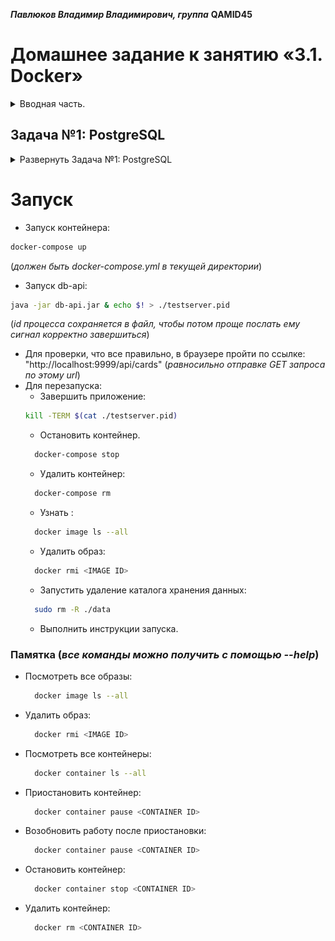 ***Павлюков Владимир Владимирович, группа*** **QAMID45**

# Домашнее задание к занятию «3.1. Docker»

<details><summary>Вводная часть.</summary>

**Важно**: прежде чем приступать, обязательно прочитайте [руководство по установке Docker](https://github.com/netology-code/aqa-homeworks/blob/master/docker/installation.md).

В качестве результата пришлите ссылки на ваши GitHub-проекты в личном кабинете студента на сайте [netology.ru](https://netology.ru).

Все задачи этого занятия нужно делать **в разных репозиториях**.

**Важно**: если у вас что-то не получилось, то оформляйте issue [по установленным правилам](https://github.com/netology-code/aqa-homeworks/blob/master/report-requirements.md).

**Важно**: не делайте ДЗ всех занятий в одном репозитории. Иначе вам потом придётся достаточно сложно подключать системы Continuous integration.

## Как сдавать задачи

1. Инициализируйте на своём компьютере пустой Git-репозиторий.
1. Добавьте в него готовый файл [.gitignore](https://github.com/netology-code/aqa-homeworks/blob/master/.gitignore).
1. Добавьте в этот же каталог код, требуемый в ДЗ.
1. Сделайте необходимые коммиты.
1. Создайте публичный репозиторий на GitHub и свяжите свой локальный репозиторий с удалённым.
1. Сделайте пуш — удостоверьтесь, что ваш код появился на GitHub.
1. Ссылку на ваш проект отправьте в личном кабинете на сайте [netology.ru](https://netology.ru).
1. Задачи, отмеченные как необязательные, можно не сдавать, это не повлияет на получение зачёта.

**Важно**: задачи этого занятия не предполагают подключения к CI.

### Plugin IDEA

Этот раздел не является частью ДЗ, но он позволяет вам облегчить себе взаимодействие с Docker и Docker compose на первое время, воспользовавшись графическим интерфейсом.

Откройте IntelliJ IDEA, перейдите в раздел настроек:
* Windows/Linux: File -> Settings
* MacOS: IntelliJ IDEA -> Preferences

Найдите в поиске раздел Plugins:

![](img/plugins.png)

Нажмите на кнопку `Install`, после установки перезапустите IDEA.

Теперь при открытии файлов `Dockerfile`, `docker-compose.yml` IDEA будет предлагать автодополнение и возможность запуска прямо из окна редактора:

![](img/editor.png)

![](img/run.png)

После запуска откроется окно `Services`, где вы можете посмотреть образы, контейнеры и запущенные с помощью Docker compose сервисы:

![](img/services.png)

</details>

## Задача №1: PostgreSQL

<details><summary>Развернуть Задача №1: PostgreSQL</summary>

Вам необходимо подготовить приложение к тестированию на СУБД PostgreSQL. Используйте образ 12-alpine, если он недоступен, то берите последний опубликованный на Docker Hub. Возьмите собранный JAR-файл `db-api.jar`, аналогично примеру на лекции положите рядом файл `application.properties`, но в строке:
`jdbc:mysql://...` поменяйте `mysql` на `postgresql`.

Вам нужно дописать остальные настройки: хост, порт, БД, имя пользователя и пароль.

Кроме того, вам нужно подготовить файл `docker-compose.yml`, в котором прописать настройки для запуска контейнера PostgreSQL. Всю информацию о его запуске вы найдёте на официальной странице образа на Docker Hub.

Запустите сначала `docker-compose up` и только после того, как БД запустится, запустите целевое приложение: `java -jar db-api.jar`. Если нужно поменять порт запуска, по умолчанию он 9999, то добавьте в файл `application.properties` строку `server.port=<нужный номер порта>`.

Если вы сделали всё правильно, то приложение запустится и на `GET http://localhost:9999/api/cards` выдаст вам JSON с картами:
```json
[ 
   { 
      "id":1,
      "name":"Альфа-Карта Premium",
      "description":"Альфа-Карта вернёт ваши деньги",
      "imageUrl":"/alfa-card-premium.png"
   },
   { 
      "id":2,
      "name":"Alfa Travel Premium",
      "description":"Самая выгодная карта для путешествий",
      "imageUrl":"/alfa-card-travel.png"
   },
   { 
      "id":3,
      "name":"CashBack Premium",
      "description":"Заправь свою карту. Кешбэк на АЗС, в кафе и ресторанах",
      "imageUrl":"/alfa-card-cashback.png"
   }
]
```

В результате выполнения этой задачи вы должны положить в репозиторий следующие файлы:
* db-api.jar,
* application.properties,
* docker-compose.yml.

**Важно**: для удаления всех данных и начала с чистого листа сделайте следующее:
* `docker-compose down` в каталоге с файлом `docker-compose.yml`,
* удалите каталог для хранения данных `data`,
* запустите заново `docker-compose up`, после того как всё исправите.

Важно: команда `docker-compose rm` в каталоге с файлом `docker-compose.yml` удаляет сам контейнер.

</details>

# Запуск

* Запуск контейнера:
```sh
docker-compose up
```
(_должен быть docker-compose.yml в текущей директории_)
* Запуск db-api:
```sh
java -jar db-api.jar & echo $! > ./testserver.pid
```
(_id процесса сохраняется в файл, чтобы потом проще послать ему сигнал корректно завершиться_)
* Для проверки, что все правильно, в браузере пройти по ссылке: "http://localhost:9999/api/cards" (_равносильно отправке GET запроса по этому url_)
* Для перезапуска:
  * Завершить приложение:
  ```sh
  kill -TERM $(cat ./testserver.pid)
  ```
  * Остановить контейнер.
  ```sh
    docker-compose stop
  ```
  * Удалить контейнер:
  ```sh
    docker-compose rm
  ```
  * Узнать <IMAGE ID>:
  ```sh
    docker image ls --all
  ```
  * Удалить образ:
  ```sh
    docker rmi <IMAGE ID>
  ```
  * Запустить удаление каталога хранения данных:
  ```sh
    sudo rm -R ./data
  ```
  * Выполнить инструкции запуска.

### Памятка (_все команды можно получить с помощью --help_)

* Посмотреть все образы:
  ```sh
    docker image ls --all
  ```
* Удалить образ:
  ```sh
    docker rmi <IMAGE ID>
  ```
* Посмотреть все контейнеры:
  ```sh
    docker container ls --all
  ```
* Приостановить контейнер:
  ```sh
    docker container pause <CONTAINER ID>
  ```
* Возобновить работу после приостановки:
  ```sh
    docker container pause <CONTAINER ID>
  ```
* Остановить контейнер:
  ```sh
    docker container stop <CONTAINER ID>
  ```
* Удалить контейнер:
  ```sh
    docker rm <CONTAINER ID>
  ```
